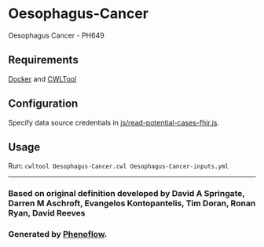 # Oesophagus-Cancer

Oesophagus Cancer - PH649

## Requirements

[Docker](https://docs.docker.com/install/) and [CWLTool](https://github.com/common-workflow-language/cwltool#install)

## Configuration

Specify data source credentials in [js/read-potential-cases-fhir.js](js/read-potential-cases-fhir.js).

## Usage

Run: `cwltool Oesophagus-Cancer.cwl Oesophagus-Cancer-inputs.yml`

***

### Based on original definition developed by David A Springate, Darren M Aschroft, Evangelos Kontopantelis, Tim Doran, Ronan Ryan, David Reeves
### Generated by [Phenoflow](https://kclhi.org/phenoflow).
